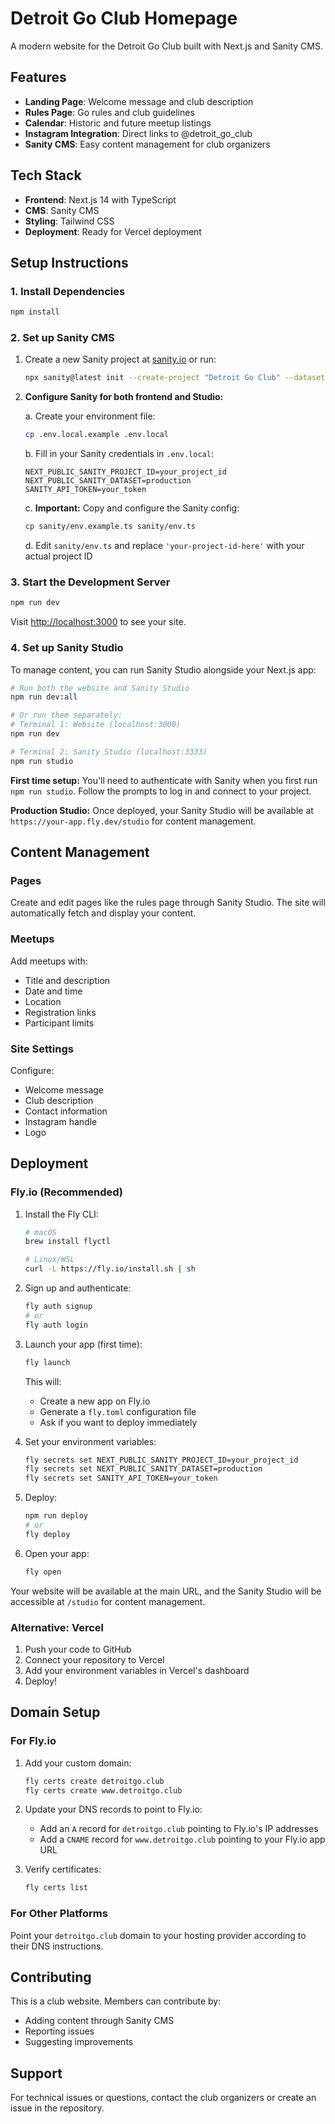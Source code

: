 # Detroit Go Club Homepage

A modern website for the Detroit Go Club built with Next.js and Sanity CMS.

## Features

- **Landing Page**: Welcome message and club description
- **Rules Page**: Go rules and club guidelines
- **Calendar**: Historic and future meetup listings
- **Instagram Integration**: Direct links to @detroit_go_club
- **Sanity CMS**: Easy content management for club organizers

## Tech Stack

- **Frontend**: Next.js 14 with TypeScript
- **CMS**: Sanity CMS
- **Styling**: Tailwind CSS
- **Deployment**: Ready for Vercel deployment

## Setup Instructions

### 1. Install Dependencies

```bash
npm install
```

### 2. Set up Sanity CMS

1. Create a new Sanity project at [sanity.io](https://sanity.io) or run:
   ```bash
   npx sanity@latest init --create-project "Detroit Go Club" --dataset production
   ```

2. **Configure Sanity for both frontend and Studio:**
   
   a. Create your environment file:
   ```bash
   cp .env.local.example .env.local
   ```
   
   b. Fill in your Sanity credentials in `.env.local`:
   ```
   NEXT_PUBLIC_SANITY_PROJECT_ID=your_project_id
   NEXT_PUBLIC_SANITY_DATASET=production
   SANITY_API_TOKEN=your_token
   ```
   
   c. **Important:** Copy and configure the Sanity config:
   ```bash
   cp sanity/env.example.ts sanity/env.ts
   ```
   
   d. Edit `sanity/env.ts` and replace `'your-project-id-here'` with your actual project ID

### 3. Start the Development Server

```bash
npm run dev
```

Visit [http://localhost:3000](http://localhost:3000) to see your site.

### 4. Set up Sanity Studio

To manage content, you can run Sanity Studio alongside your Next.js app:

```bash
# Run both the website and Sanity Studio
npm run dev:all

# Or run them separately:
# Terminal 1: Website (localhost:3000)
npm run dev

# Terminal 2: Sanity Studio (localhost:3333)
npm run studio
```

**First time setup:** You'll need to authenticate with Sanity when you first run `npm run studio`. Follow the prompts to log in and connect to your project.

**Production Studio:** Once deployed, your Sanity Studio will be available at `https://your-app.fly.dev/studio` for content management.

## Content Management

### Pages

Create and edit pages like the rules page through Sanity Studio. The site will automatically fetch and display your content.

### Meetups

Add meetups with:
- Title and description
- Date and time
- Location
- Registration links
- Participant limits

### Site Settings

Configure:
- Welcome message
- Club description
- Contact information
- Instagram handle
- Logo

## Deployment

### Fly.io (Recommended)

1. Install the Fly CLI:
   ```bash
   # macOS
   brew install flyctl
   
   # Linux/WSL
   curl -L https://fly.io/install.sh | sh
   ```

2. Sign up and authenticate:
   ```bash
   fly auth signup
   # or
   fly auth login
   ```

3. Launch your app (first time):
   ```bash
   fly launch
   ```
   
   This will:
   - Create a new app on Fly.io
   - Generate a `fly.toml` configuration file
   - Ask if you want to deploy immediately

4. Set your environment variables:
   ```bash
   fly secrets set NEXT_PUBLIC_SANITY_PROJECT_ID=your_project_id
   fly secrets set NEXT_PUBLIC_SANITY_DATASET=production
   fly secrets set SANITY_API_TOKEN=your_token
   ```

5. Deploy:
   ```bash
   npm run deploy
   # or
   fly deploy
   ```

6. Open your app:
   ```bash
   fly open
   ```

Your website will be available at the main URL, and the Sanity Studio will be accessible at `/studio` for content management.

### Alternative: Vercel

1. Push your code to GitHub
2. Connect your repository to Vercel
3. Add your environment variables in Vercel's dashboard
4. Deploy!

## Domain Setup

### For Fly.io

1. Add your custom domain:
   ```bash
   fly certs create detroitgo.club
   fly certs create www.detroitgo.club
   ```

2. Update your DNS records to point to Fly.io:
   - Add an `A` record for `detroitgo.club` pointing to Fly.io's IP addresses
   - Add a `CNAME` record for `www.detroitgo.club` pointing to your Fly.io app URL

3. Verify certificates:
   ```bash
   fly certs list
   ```

### For Other Platforms

Point your `detroitgo.club` domain to your hosting provider according to their DNS instructions.

## Contributing

This is a club website. Members can contribute by:
- Adding content through Sanity CMS
- Reporting issues
- Suggesting improvements

## Support

For technical issues or questions, contact the club organizers or create an issue in the repository.